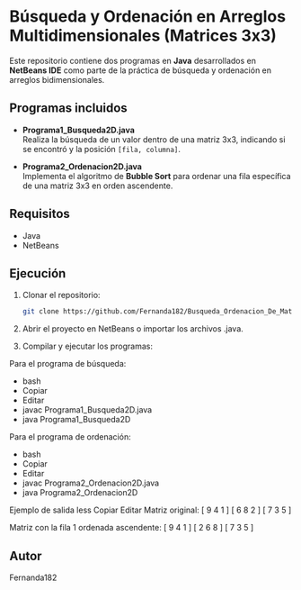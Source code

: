 # Búsqueda y Ordenación en Arreglos Multidimensionales (Matrices 3x3)

Este repositorio contiene dos programas en **Java** desarrollados en **NetBeans IDE** como parte de la práctica de búsqueda y ordenación en arreglos bidimensionales.


## Programas incluidos

- **Programa1_Busqueda2D.java**  
  Realiza la búsqueda de un valor dentro de una matriz 3x3, indicando si se encontró y la posición `[fila, columna]`.

- **Programa2_Ordenacion2D.java**  
  Implementa el algoritmo de **Bubble Sort** para ordenar una fila específica de una matriz 3x3 en orden ascendente.


## Requisitos

- Java   
- NetBeans   


## Ejecución

1. Clonar el repositorio:  
   ```bash
   git clone https://github.com/Fernanda182/Busqueda_Ordenacion_De_Matrices.git
   
2. Abrir el proyecto en NetBeans o importar los archivos .java.

3. Compilar y ejecutar los programas:

Para el programa de búsqueda:
- bash
- Copiar
- Editar
- javac Programa1_Busqueda2D.java
- java Programa1_Busqueda2D

Para el programa de ordenación:
- bash
- Copiar
- Editar
- javac Programa2_Ordenacion2D.java
- java Programa2_Ordenacion2D

Ejemplo de salida
less
Copiar
Editar
Matriz original:
[ 9 4 1 ]
[ 6 8 2 ]
[ 7 3 5 ]

Matriz con la fila 1 ordenada ascendente:
[ 9 4 1 ]
[ 2 6 8 ]
[ 7 3 5 ]

## Autor
Fernanda182

